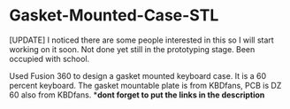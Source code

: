 # Gasket-Mounted-Case-STL

[UPDATE]
I noticed there are some people interested in this so I will start working on it soon.
Not done yet still in the prototyping stage. Been occupied with school. 


Used Fusion 360 to design a gasket mounted keyboard case. It is a 60 percent keyboard. The gasket mountable plate is from KBDfans, PCB is DZ 60 also from KBDfans.  *****dont forget to put the links in the description****
